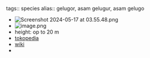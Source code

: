 tags:: species
alias:: gelugor, asam gelugur, asam gelugo

- ![Screenshot 2024-05-17 at 03.55.48.png](https://peach-geographical-bat-397.mypinata.cloud/ipfs/QmbcfvgtZeR7CFwcbnRvmrZ9orGYn9PfWfHbuwePzeHccB)
- ![image.png](https://peach-geographical-bat-397.mypinata.cloud/ipfs/QmYFC6ucGAKrBbdixKwK4frQG8JZ4SP99L5a6FMkbRwE7J)
- height: op to 20 m
- [tokopedia](https://www.tokopedia.com/sopianalamflowra/tanaman-herbal-asam-gelugur-pohon-garcinia?extParam=ivf%3Dfalse%26src%3Dsearch)
- [wiki](https://en.wikipedia.org/wiki/Garcinia_atroviridis)
-